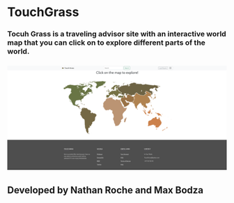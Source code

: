 # TouchGrass
### Tocuh Grass is a traveling advisor site with an interactive world map that you can click on to explore different parts of the world.
### ![Interactive map](./img/index.png)
###
## Developed by Nathan Roche and Max Bodza
